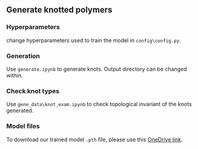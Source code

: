 ## Generate knotted polymers
### Hyperparameters
change hyperparameters used to train the model in `config\config.py`.

### Generation
Use `generate.ipynb` to generate knots. Output directory can be changed within.

### Check knot types
Use `gene_data\knot_exam.ipynb` to check topological invariant of the knots generated. 

### Model files
To download our trained model `.pth` file, please use this [OneDrive link](https://portland-my.sharepoint.com/:f:/g/personal/zzhang578-c_my_cityu_edu_hk/EjHrmJIm2g9Kh1HyGG9N8ssBYf9QiWDtiwZGIjFccWk0Ow?e=OD0iy6).
